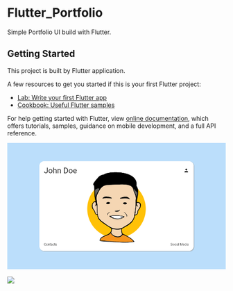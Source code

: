 # Flutter_Portfolio

Simple Portfolio UI build with Flutter.

## Getting Started

This project is built by Flutter application.

A few resources to get you started if this is your first Flutter project:

- [Lab: Write your first Flutter app](https://flutter.dev/docs/get-started/codelab)
- [Cookbook: Useful Flutter samples](https://flutter.dev/docs/cookbook)

For help getting started with Flutter, view 
[online documentation](https://flutter.dev/docs), which offers tutorials,
samples, guidance on mobile development, and a full API reference.

<img src="assets/feature/Portfolio.png">

![](../main/assets/feature/Portfolio.png)